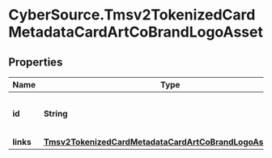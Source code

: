 # CyberSource.Tmsv2TokenizedCardMetadataCardArtCoBrandLogoAsset

## Properties
Name | Type | Description | Notes
------------ | ------------- | ------------- | -------------
**id** | **String** | The Id of the co-brand logo asset.  | [optional] 
**links** | [**Tmsv2TokenizedCardMetadataCardArtCoBrandLogoAssetLinks**](Tmsv2TokenizedCardMetadataCardArtCoBrandLogoAssetLinks.md) |  | [optional] 


